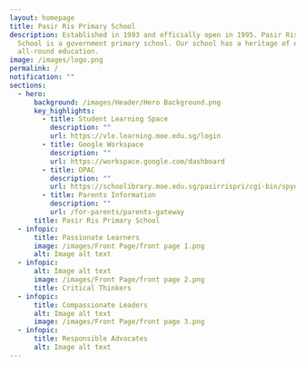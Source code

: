 ```yaml
---
layout: homepage
title: Pasir Ris Primary School
description: Established in 1993 and officially open in 1995. Pasir Ris Primary
  School is a government primary school. Our school has a heritage of excellent
  all-round education.
image: /images/logo.png
permalink: /
notification: ""
sections:
  - hero:
      background: /images/Header/Hero Background.png
      key_highlights:
        - title: Student Learning Space
          description: ""
          url: https://vle.learning.moe.edu.sg/login
        - title: Google Workspace
          description: ""
          url: https://workspace.google.com/dashboard
        - title: OPAC
          description: ""
          url: https://schoolibrary.moe.edu.sg/pasirrispri/cgi-bin/spydus.exe/MSGTRN/WPAC/HOME
        - title: Parents Information
          description: ""
          url: /for-parents/parents-gateway
      title: Pasir Ris Primary School
  - infopic:
      title: Passionate Learners
      image: /images/Front Page/front page 1.png
      alt: Image alt text
  - infopic:
      alt: Image alt text
      image: /images/Front Page/front page 2.png
      title: Critical Thinkers
  - infopic:
      title: Compassionate Leaders
      alt: Image alt text
      image: /images/Front Page/front page 3.png
  - infopic:
      title: Responsible Advocates
      alt: Image alt text
---
```

